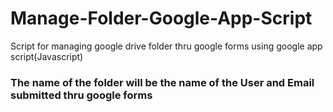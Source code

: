 # Manage-Folder-Google-App-Script
Script for managing google drive folder thru google forms using google app script(Javascript)

### The name of the folder will be the name of the User and Email submitted thru google forms
